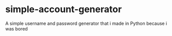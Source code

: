 # simple-account-generator
A simple username and password generator that i made in Python because i was bored
